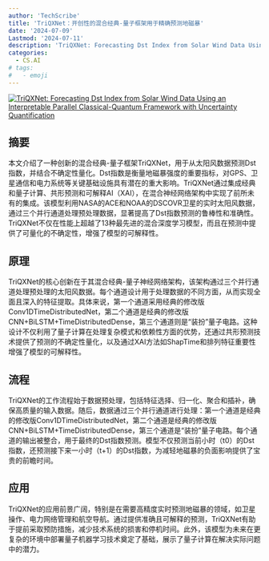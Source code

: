 ```yaml
---
author: 'TechScribe'
title: 'TriQXNet：开创性的混合经典-量子框架用于精确预测地磁暴'
date: '2024-07-09'
Lastmod: '2024-07-11'
description: 'TriQXNet: Forecasting Dst Index from Solar Wind Data Using an Interpretable Parallel Classical-Quantum Framework with Uncertainty Quantification'
categories:
  - CS.AI
# tags:
#   - emoji
---
```


[![TriQXNet: Forecasting Dst Index from Solar Wind Data Using an Interpretable Parallel Classical-Quantum Framework with Uncertainty Quantification](https://arxiv-research-1301205113.cos.ap-guangzhou.myqcloud.com/images/2407.06658v2.pdf_0.jpg)](https://arxiv.org/abs/2407.06658v2)

## 摘要

本文介绍了一种创新的混合经典-量子框架TriQXNet，用于从太阳风数据预测Dst指数，并结合不确定性量化。Dst指数是衡量地磁暴强度的重要指标，对GPS、卫星通信和电力系统等关键基础设施具有潜在的重大影响。TriQXNet通过集成经典和量子计算、共形预测和可解释AI（XAI），在混合神经网络架构中实现了前所未有的集成。该模型利用NASA的ACE和NOAA的DSCOVR卫星的实时太阳风数据，通过三个并行通道处理预处理数据，显著提高了Dst指数预测的鲁棒性和准确性。TriQXNet不仅在性能上超越了13种最先进的混合深度学习模型，而且在预测中提供了可量化的不确定性，增强了模型的可解释性。<!--more-->

## 原理

TriQXNet的核心创新在于其混合经典-量子神经网络架构，该架构通过三个并行通道处理预处理的太阳风数据。每个通道设计用于处理数据的不同方面，从而实现全面且深入的特征提取。具体来说，第一个通道采用经典的修改版Conv1DTimeDistributedNet，第二个通道是经典的修改版CNN+BiLSTM+TimeDistributedDense，第三个通道则是“装扮”量子电路。这种设计不仅利用了量子计算在处理复杂模式和依赖性方面的优势，还通过共形预测技术提供了预测的不确定性量化，以及通过XAI方法如ShapTime和排列特征重要性增强了模型的可解释性。

## 流程

TriQXNet的工作流程始于数据预处理，包括特征选择、归一化、聚合和插补，确保高质量的输入数据。随后，数据通过三个并行通道进行处理：第一个通道是经典的修改版Conv1DTimeDistributedNet，第二个通道是经典的修改版CNN+BiLSTM+TimeDistributedDense，第三个通道是“装扮”量子电路。每个通道的输出被整合，用于最终的Dst指数预测。模型不仅预测当前小时（t0）的Dst指数，还预测接下来一小时（t+1）的Dst指数，为减轻地磁暴的负面影响提供了宝贵的前瞻时间。

## 应用

TriQXNet的应用前景广阔，特别是在需要高精度实时预测地磁暴的领域，如卫星操作、电力网络管理和航空导航。通过提供准确且可解释的预测，TriQXNet有助于提前采取预防措施，减少技术系统的损害和停机时间。此外，该模型为未来在更复杂的环境中部署量子机器学习技术奠定了基础，展示了量子计算在解决实际问题中的潜力。
